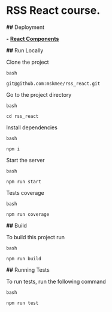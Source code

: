 # RSS React course.

**##** Deployment

**-** [**React Components**]()

**##** Run Locally

Clone the project

```
bash

git@github.com:mskmee/rss_react.git
```

Go to the project directory

```
bash

cd rss_react
```

Install dependencies

```
bash

npm i
```

Start the server

```
bash

npm run start
```

Tests coverage

```
bash

npm run coverage
```

**##** Build

To build this project run

```
bash

npm run build
```

**##** Running Tests

To run tests, run the following command

```
bash

npm run test
```
